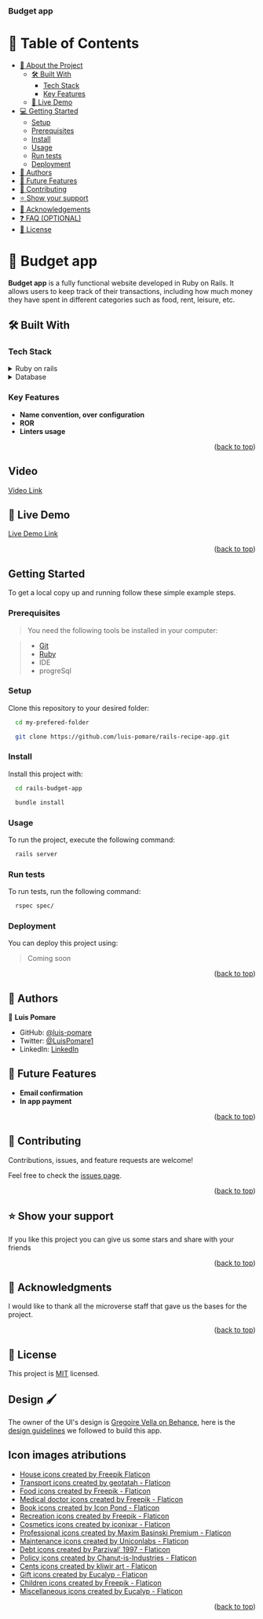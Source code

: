 <a name="readme-top"></a>

  <h3><b>Budget app</b></h3>

</div>

# 📗 Table of Contents

- [📖 About the Project](#about-project)
  - [🛠 Built With](#built-with)
    - [Tech Stack](#tech-stack)
    - [Key Features](#key-features)
  - [🚀 Live Demo](#live-demo)
- [💻 Getting Started](#getting-started)
  - [Setup](#setup)
  - [Prerequisites](#prerequisites)
  - [Install](#install)
  - [Usage](#usage)
  - [Run tests](#run-tests)
  - [Deployment](#deployment)
- [👥 Authors](#authors)
- [🔭 Future Features](#future-features)
- [🤝 Contributing](#contributing)
- [⭐️ Show your support](#support)
- [🙏 Acknowledgements](#acknowledgements)
- [❓ FAQ (OPTIONAL)](#faq)
- [📝 License](#license)

<!-- PROJECT DESCRIPTION -->

# 📖 Budget app <a name="about-project"></a>

**Budget app** is a fully functional website developed in Ruby on Rails. It allows users to keep track of their transactions, including how much money they have spent in different categories such as food, rent, leisure, etc.

## 🛠 Built With <a name="built-with"></a>

### Tech Stack <a name="tech-stack"></a>

<details>
  <summary>Ruby on rails</summary>
  <ul>
    <li><a href="https://rubyonrails.org/">ROR</a></li>
  </ul>
</details>

<details>
<summary>Database</summary>
  <ul>
    <li><a href="https://www.postgresql.org/">PostgreSQL</a></li>
  </ul>
</details>

<!-- Features -->

### Key Features <a name="key-features"></a>

- **Name convention, over configuration**
- **ROR**
- **Linters usage**

<p align="right">(<a href="#readme-top">back to top</a>)</p>

## Video <a name="live-demo"></a>

[Video Link](https://drive.google.com/file/d/1hrfvz6LgOpzh4ayquFoLgQAql3archyd/view?usp=sharing)

## 🚀 Live Demo <a name="live-demo"></a>

[Live Demo Link](https://rails-budget-app-7bdv.onrender.com/)

<p align="right">(<a href="#readme-top">back to top</a>)</p>

<!-- GETTING STARTED -->

## Getting Started

To get a local copy up and running follow these simple example steps.

### Prerequisites

> You need the following tools be installed in your computer:

> - [Git](https://www.linode.com/docs/guides/how-to-install-git-on-linux-mac-and-windows/)
> - [Ruby](https://github.com/microverseinc/curriculum-ruby/blob/main/simple-ruby/articles/ruby_installation_instructions.md)
> - IDE
> - progreSql

### Setup

Clone this repository to your desired folder:

```sh
  cd my-prefered-folder

  git clone https://github.com/luis-pomare/rails-recipe-app.git

```

### Install

Install this project with:

```sh
  cd rails-budget-app

  bundle install
```

### Usage

To run the project, execute the following command:

```sh
  rails server
```

### Run tests

To run tests, run the following command:

```sh
  rspec spec/
```

<!--
Example command:

```sh
  bin/rails test test/models/article_test.rb
```
--->

### Deployment

You can deploy this project using:

> Coming soon

<!--
Example:

```sh

```
 -->

<p align="right">(<a href="#readme-top">back to top</a>)</p>

<!-- AUTHORS -->

## 👥 Authors <a name="authors"></a>

👤 **Luis Pomare**

- GitHub: [@luis-pomare](https://github.com/luis-pomare)
- Twitter: [@LuisPomare1](https://twitter.com/LuisPomare1)
- LinkedIn: [LinkedIn](https://www.linkedin.com/in/luis-pomare/)

## 🔭 Future Features <a name="future-features"></a>

- **Email confirmation**
- **In app payment**

<p align="right">(<a href="#readme-top">back to top</a>)</p>

## 🤝 Contributing <a name="contributing"></a>

Contributions, issues, and feature requests are welcome!

Feel free to check the [issues page](https://github.com/luis-pomare/rails-budget-app/issues).

<p align="right">(<a href="#readme-top">back to top</a>)</p>

## ⭐️ Show your support <a name="support"></a>

If you like this project you can give us some stars and share with your friends

<p align="right">(<a href="#readme-top">back to top</a>)</p>

## 🙏 Acknowledgments <a name="acknowledgements"></a>

I would like to thank all the microverse staff that gave us the bases for the project.

<p align="right">(<a href="#readme-top">back to top</a>)</p>

## 📝 License <a name="license"></a>

This project is [MIT](./LICENSE) licensed.

## Design 🖌️

The owner of the UI's design is [Gregoire Vella on Behance](https://www.behance.net/gregoirevella), here is the [design guidelines](https://www.behance.net/gallery/19759151/Snapscan-iOs-design-and-branding?tracking_source=) we followed to build this app.

## Icon images atributions

- <a href="https://www.flaticon.com/free-icons/house" title="house icons">House icons created by Freepik Flaticon</a>
- <a href="https://www.flaticon.com/free-icons/transport" title="transport icons">Transport icons created by geotatah - Flaticon</a>
- <a href="https://www.flaticon.com/free-icons/food" title="food icons">Food icons created by Freepik - Flaticon</a>
- <a href="https://www.flaticon.com/free-icons/medical-doctor" title="medical doctor icons">Medical doctor icons created by Freepik - Flaticon</a>
- <a href="https://www.flaticon.com/free-icons/book" title="book icons">Book icons created by Icon Pond - Flaticon</a>
- <a href="https://www.flaticon.com/free-icons/recreation" title="recreation icons">Recreation icons created by Freepik - Flaticon</a>
- <a href="https://www.flaticon.com/free-icons/cosmetics" title="cosmetics icons">Cosmetics icons created by iconixar - Flaticon</a>
- <a href="https://www.flaticon.com/free-icons/professional" title="professional icons">Professional icons created by Maxim Basinski Premium - Flaticon</a>
- <a href="https://www.flaticon.com/free-icons/maintenance" title="maintenance icons">Maintenance icons created by Uniconlabs - Flaticon</a>
- <a href="https://www.flaticon.com/free-icons/debt" title="debt icons">Debt icons created by Parzival’ 1997 - Flaticon</a>
- <a href="https://www.flaticon.com/free-icons/policy" title="policy icons">Policy icons created by Chanut-is-Industries - Flaticon</a>
- <a href="https://www.flaticon.com/free-icons/cents" title="cents icons">Cents icons created by kliwir art - Flaticon</a>
- <a href="https://www.flaticon.com/free-icons/gift" title="gift icons">Gift icons created by Eucalyp - Flaticon</a>
- <a href="https://www.flaticon.com/free-icons/children" title="children icons">Children icons created by Freepik - Flaticon</a>
- <a href="https://www.flaticon.com/free-icons/miscellaneous" title="miscellaneous icons">Miscellaneous icons created by Eucalyp - Flaticon</a>

<p align="right">(<a href="#readme-top">back to top</a>)</p>

